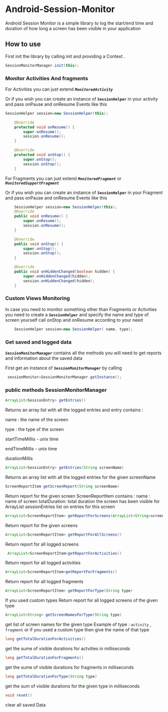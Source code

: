 # Android-Session-Monitor
Android Session Monitor is a simple library to log the start/end time and duration of how long a screen has been visible in your application 

## How to use 

First init the library by calling init and providing a Context . 

```java 
SessionMonitorManager.init(this);
```
### Monitor Activities And fragments 

For Activities you can just extend ***`MonitoredActivity`*** 

 Or if you wish you can create an instance of  **`SessionHelper`** in your activity and pass onPause and onResume Events like this 
```java 
SessionHelper session=new SessionHelper(this);

    @Override
    protected void onResume() {
        super.onResume();
        session.onResume();
    }

    @Override
    protected void onStop() {
        super.onStop();
        session.onStop();
    }
```
For Fragments you can just extend ***`MonitoredFragment`*** or ***`MonitoredSupportFragment`***

 Or if you wish you can  create an instance of  **`SessionHelper`** in your Fragment and pass onPause and onResume Events like this 
```java 
    SessionHelper session=new SessionHelper(this);
    @Override
    public void onResume() {
        super.onResume();
        session.onResume();
    }

    @Override
    public void onStop() {
        super.onStop();
        session.onStop();
    }

    @Override
    public void onHiddenChanged(boolean hidden) {
        super.onHiddenChanged(hidden);
        session.onHiddenChanged(hidden);
    }
```
### Custom Views Monitoring 
In case you need to monitor something other than Fragments or Activities 
you need to create a **`SessionHelper`** and specify the name and type of screen yourself 
call onStop and onResume according to your need 
```java 
    SessionHelper session=new SessionHelper( name, type);
```

### Get saved and logged data 
  ***`SessionMonitorManager`*** contains all the methods you will need to get reports and information about the saved data 

First get an instance of  ***`SessionMonitorManager`*** by calling 
```java
 sessionMonitor=SessionMonitorManager.getInstance();

```
### public methods SessionMonitorManager 

```java 
ArrayList<SessionEntry> getEntries()
```
Returns an array list with all the logged entries 
and entry contains :

name : the name of the screen 

type : the type of the screen 

startTimeMillis  - unix time

endTimeMillis - unix time

durationMillis
```java 
ArrayList<SessionEntry> getEntries(String screenName)
```
Returns an array list with all the logged entries for the given screenName 
```java 
ScreenReportItem getScreenReport(String screenName)
```
Return report for the given screen 
ScreenReportItem contains : 
name : name of screen 
totalDuration: total duration the screen has been visible for 
ArrayList<SessionEntry> sessionEntries list on entries for this screen 

```java 
ArrayList<ScreenReportItem> getReportForScreens(ArrayList<String>screenNames)
```
Return report for the given screens 
```java 
ArrayList<ScreenReportItem> getReportForAllScreens()
```
Return report for all logged screens

```java 
 ArrayList<ScreenReportItem>getReportForActivities()
```
Return report for all logged activities


```java 
ArrayList<ScreenReportItem>getReportForFragments()
```
Return report for all logged fragments

```java 
ArrayList<ScreenReportItem> getReportForType(String type)
```
If you used custom types 
Return report for all logged screens of the given type 


```java 
ArrayList<String> getScreenNamesForType(String type)
```
get list of screen names for the given type 
Example of type : `activity` , `fragment` or if you used a custom type then give the name of that type 

```java 
long getTotalDurationForActivities()
```
get the sume of visible durations for actvities in milliseconds 

```java 
long getTotalDurationForFragments()
```
get the sume of visible durations for fragments in milliseconds

```java 
long getTotalDurationForType(String type)
```
get the sum of visible durations for the given type  in milliseconds



```java 
void reset()
```
clear all saved Data









